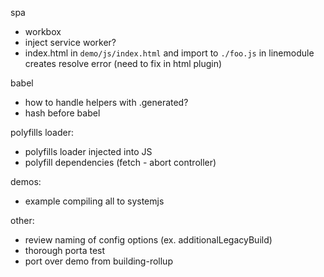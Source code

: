 spa

- workbox
- inject service worker?
- index.html in `demo/js/index.html` and import to `./foo.js` in linemodule creates resolve error (need to fix in html plugin)

babel

- how to handle helpers with .generated?
- hash before babel

polyfills loader:

- polyfills loader injected into JS
- polyfill dependencies (fetch - abort controller)

demos:

- example compiling all to systemjs

other:

- review naming of config options (ex. additionalLegacyBuild)
- thorough porta test
- port over demo from building-rollup
